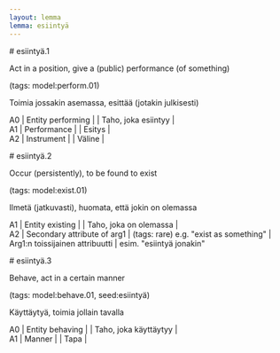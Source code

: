 ```yaml
---
layout: lemma
lemma: esiintyä
---
```


<div class="sense">
# <span class="sensename">esiintyä.1</span>

<span class="description">Act in a position, give a (public) performance (of something)</span>

(tags: model:perform.01)

<span class="description">Toimia jossakin asemassa, esittää (jotakin julkisesti)</span>

A0 | Entity performing |   | Taho, joka esiintyy |  
A1 | Performance |   | Esitys |  
A2 | Instrument |   | Väline |  

</div>

<div class="sense">
# <span class="sensename">esiintyä.2</span>

<span class="description">Occur (persistently), to be found to exist</span>

(tags: model:exist.01)

<span class="description">Ilmetä (jatkuvasti), huomata, että jokin on olemassa</span>

A1 | Entity existing |   | Taho, joka on olemassa |  
A2 | Secondary attribute of arg1 | (tags: rare) e.g. "exist as something" | Arg1:n toissijainen attribuutti | esim. "esiintyä jonakin"

</div>

<div class="sense">
# <span class="sensename">esiintyä.3</span>

<span class="description">Behave, act in a certain manner</span>

(tags: model:behave.01, seed:esiintyä)

<span class="description">Käyttäytyä, toimia jollain tavalla</span>

A0 | Entity behaving |   | Taho, joka käyttäytyy |  
A1 | Manner |   | Tapa |  

</div>

